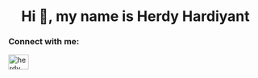 <h1 align="center">Hi 👋, my name is Herdy Hardiyant</h1>

<h3 align="left">Connect with me:</h3>
<p align="left">
<a href="https://linkedin.com/in/herdy hardiyant" target="blank"><img align="center" src="https://raw.githubusercontent.com/rahuldkjain/github-profile-readme-generator/master/src/images/icons/Social/linked-in-alt.svg" alt="herdy hardiyant" height="30" width="40" /></a>
</p>

